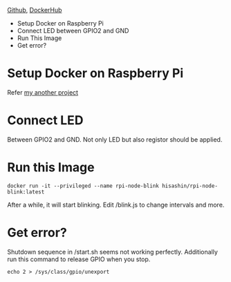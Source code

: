 [Github](https://github.com/hisashin/docker-rpi-node-blink), [DockerHub](https://hub.docker.com/r/hisashin/rpi-node-blink/)

* Setup Docker on Raspberry Pi
* Connect LED between GPIO2 and GND
* Run This Image
* Get error?

# Setup Docker on Raspberry Pi

Refer [my another project](https://github.com/hortinstein/node-dash-button)

# Connect LED

Between GPIO2 and GND. Not only LED but also registor should be applied.

# Run this Image

```
docker run -it --privileged --name rpi-node-blink hisashin/rpi-node-blink:latest
```

After a while, it will start blinking. Edit /blink.js to change intervals and more.

# Get error?

Shutdown sequence in /start.sh seems not working perfectly. Additionally run this command to release GPIO when you stop.

```
echo 2 > /sys/class/gpio/unexport
```

